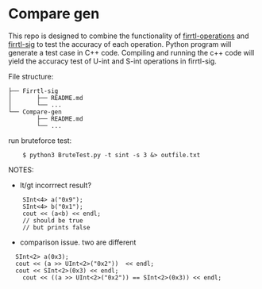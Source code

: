 Compare gen
=================
This repo is designed to combine the functionality of [firrtl-operations](https://github.com/ucsc-vama/firrtl-operations/tree/main) and [firrtl-sig](https://github.com/ucsc-vama/firrtl-sig) to test the accuracy of each operation. Python program will generate a test case in C++ code. Compiling and running the c++ code will yield the accuracy test of U-int and S-int operations in firrtl-sig.


File structure:
```
├── Firrtl-sig
│		├── README.md
│		└── ...
└── Compare-gen
		├── README.md
		└── ...
```


run bruteforce test:
```
    $ python3 BruteTest.py -t sint -s 3 &> outfile.txt
```

NOTES:

* lt/gt incorrrect result?
```
	SInt<4> a("0x9");
	SInt<4> b("0x1");
	cout << (a<b) << endl;
	// should be true
	// but prints false
```

* comparison issue. two are different
```
  SInt<2> a(0x3);
  cout << (a >> UInt<2>("0x2"))  << endl;
  cout << SInt<2>(0x3) << endl;
	cout << ((a >> UInt<2>("0x2")) == SInt<2>(0x3)) << endl;
```
